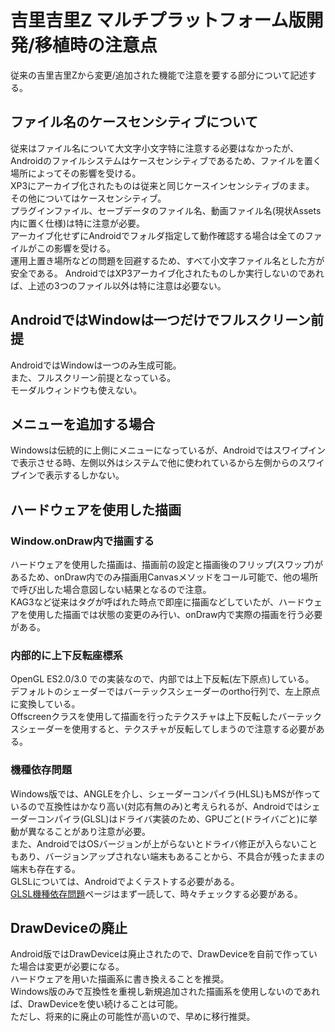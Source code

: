 # 吉里吉里Z マルチプラットフォーム版開発/移植時の注意点
従来の吉里吉里Zから変更/追加された機能で注意を要する部分について記述する。

## ファイル名のケースセンシティブについて
従来はファイル名について大文字小文字特に注意する必要はなかったが、Androidのファイルシステムはケースセンシティブであるため、ファイルを置く場所によってその影響を受ける。  
XP3にアーカイブ化されたものは従来と同じケースインセンシティブのまま。  
その他についてはケースセンシティブ。  
プラグインファイル、セーブデータのファイル名、動画ファイル名(現状Assets内に置く仕様)は特に注意が必要。  
アーカイブ化せずにAndroidでフォルダ指定して動作確認する場合は全てのファイルがこの影響を受ける。  
運用上置き場所などの問題を回避するため、すべて小文字ファイル名とした方が安全である。
AndroidではXP3アーカイブ化されたものしか実行しないのであれば、上述の3つのファイル以外は特に注意は必要ない。

## AndroidではWindowは一つだけでフルスクリーン前提
AndroidではWindowは一つのみ生成可能。  
また、フルスクリーン前提となっている。  
モーダルウィンドウも使えない。

## メニューを追加する場合
Windowsは伝統的に上側にメニューになっているが、Androidではスワイプインで表示させる時、左側以外はシステムで他に使われているから左側からのスワイプインで表示するしかない。

## ハードウェアを使用した描画
### Window.onDraw内で描画する
ハードウェアを使用した描画は、描画前の設定と描画後のフリップ(スワップ)があるため、onDraw内でのみ描画用Canvasメソッドをコール可能で、他の場所で呼び出した場合意図しない結果となるので注意。  
KAG3など従来はタグが呼ばれた時点で即座に描画などしていたが、ハードウェアを使用した描画では状態の変更のみ行い、onDraw内で実際の描画を行う必要がある。

### 内部的に上下反転座標系
OpenGL ES2.0/3.0 での実装なので、内部では上下反転(左下原点)している。  
デフォルトのシェーダーではバーテックスシェーダーのortho行列で、左上原点に変換している。  
Offscreenクラスを使用して描画を行ったテクスチャは上下反転したバーテックスシェーダーを使用すると、テクスチャが反転してしまうので注意する必要がある。  

### 機種依存問題
Windows版では、ANGLEを介し、シェーダーコンパイラ(HLSL)もMSが作っているので互換性はかなり高い(対応有無のみ)と考えられるが、Androidではシェーダーコンパイラ(GLSL)はドライバ実装のため、GPUごと(ドライバごと)に挙動が異なることがあり注意が必要。  
また、AndroidではOSバージョンが上がらないとドライバ修正が入らないこともあり、バージョンアップされない端末もあることから、不具合が残ったままの端末も存在する。  
GLSLについては、Androidでよくテストする必要がある。  
[GLSL機種依存問題](http://dench.flatlib.jp/opengl/glsl)ページはまず一読して、時々チェックする必要がある。

## DrawDeviceの廃止
Android版ではDrawDeviceは廃止されたので、DrawDeviceを自前で作っていた場合は変更が必要になる。  
ハードウェアを用いた描画系に書き換えることを推奨。  
Windows版のみで互換性を重視し新規追加された描画系を使用しないのであれば、DrawDeviceを使い続けることは可能。  
ただし、将来的に廃止の可能性が高いので、早めに移行推奨。
